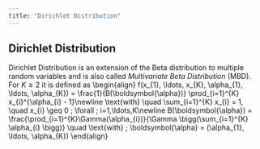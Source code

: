 ```yaml
---
title: "Dirichlet Distribution"
---
```


## Dirichlet Distribution

Dirichlet Distribution is an extension of the Beta distribution to multiple random variables and is also called *Multivariate Beta Distribution* (MBD). For $K \geq 2$ it is defined as
\begin{align}
        f(x_{1}, \ldots, x_{K}, \alpha_{1}, \ldots, \alpha_{K}) = \frac{1}{B(\boldsymbol{\alpha})} \prod_{i=1}^{K} x_{i}^{\alpha_{i} - 1}\newline
        \text{with} \quad \sum_{i=1}^{K} x_{i} = 1, \quad x_{i} \geq 0 \; \forall \; i=1,\ldots,K\newline
        B(\boldsymbol{\alpha}) = \frac{\prod_{i=1}^{K}\Gamma(\alpha_{i})}{\Gamma \bigg(\sum_{i=1}^{K} \alpha_{i} \bigg)} \quad \text{with} \; \boldsymbol{\alpha} = (\alpha_{1}, \ldots, \alpha_{K})
    \end{align}

